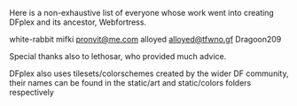 Here is a non-exhaustive list of everyone whose work went into creating
DFplex and its ancestor, Webfortress.

white-rabbit
mifki <pronvit@me.com>
alloyed <alloyed@tfwno.gf>
Dragoon209

Special thanks also to lethosar, who provided much advice.

DFplex also uses tilesets/colorschemes created by the wider DF
community, their names can be found in the static/art and static/colors
folders respectively